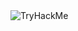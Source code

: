 <img src="https://tryhackme-badges.s3.amazonaws.com/muriarfad.png" alt="TryHackMe">

<!---
muhamadrizkiariffadillah/muhamadrizkiariffadillah is a ✨ special ✨ repository because its `README.md` (this file) appears on your GitHub profile.
You can click the Preview link to take a look at your changes.
--->
